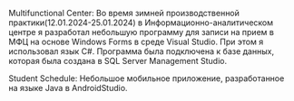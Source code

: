 Multifunctional Center:
Во время зимней производственной практики(12.01.2024-25.01.2024) в Информационно-аналитическом центре я разработал небольшую программу 
для записи на прием в МФЦ на основе Windows Forms в среде Visual Studio. 
При этом я использовал язык C#. 
Программа была подключена к базе данных, которая была создана в SQL Server Management Studio.

Student Schedule:
Небольшое мобильное приложение, разработанное на языке Java в AndroidStudio.
